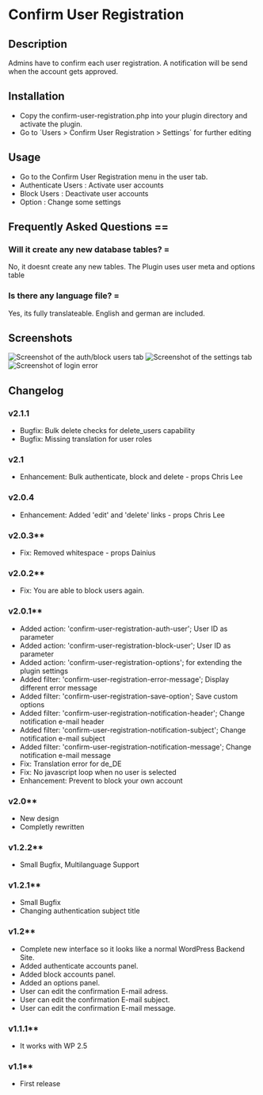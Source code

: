 # Confirm User Registration

## Description

Admins have to confirm each user registration.
A notification will be send when the account gets approved.

## Installation

* Copy the confirm-user-registration.php into your plugin directory and activate the plugin.
* Go to ´Users > Confirm User Registration > Settings´ for further editing

## Usage

* Go to the Confirm User Registration menu in the user tab.
* Authenticate Users : Activate user accounts
* Block Users : Deactivate user accounts
* Option : Change some settings

## Frequently Asked Questions ==

### Will it create any new database tables? =

No, it doesnt create any new tables. The Plugin uses user meta and options table

### Is there any language file? =

Yes, its fully translateable.
English and german are included.

## Screenshots

![Screenshot of the auth/block users tab](https://raw.github.com/Horttcore/confirm-user-registration/master/screenshot-1.png)
![Screenshot of the settings tab](https://raw.github.com/Horttcore/confirm-user-registration/master/screenshot-2.png)
![Screenshot of login error](https://raw.github.com/Horttcore/confirm-user-registration/master/screenshot-3.png)

## Changelog

### v2.1.1

* Bugfix: Bulk delete checks for delete_users capability
* Bugfix: Missing translation for user roles

### v2.1

* Enhancement: Bulk authenticate, block and delete - props Chris Lee

### v2.0.4

* Enhancement: Added 'edit' and 'delete' links - props Chris Lee

### v2.0.3**

* Fix: Removed whitespace - props Dainius

### v2.0.2**

* Fix: You are able to block users again.

### v2.0.1**

* Added action: 'confirm-user-registration-auth-user'; User ID as parameter
* Added action: 'confirm-user-registration-block-user'; User ID as parameter
* Added action: 'confirm-user-registration-options'; for extending the plugin settings
* Added filter: 'confirm-user-registration-error-message'; Display different error message
* Added filter: 'confirm-user-registration-save-option'; Save custom options
* Added filter: 'confirm-user-registration-notification-header'; Change notification e-mail header
* Added filter: 'confirm-user-registration-notification-subject'; Change notification e-mail subject
* Added filter: 'confirm-user-registration-notification-message'; Change notification e-mail message
* Fix: Translation error for de_DE
* Fix: No javascript loop when no user is selected
* Enhancement: Prevent to block your own account

### v2.0**

* New design
* Completly rewritten

### v1.2.2**

* Small Bugfix, Multilanguage Support

### v1.2.1**

* Small Bugfix
* Changing authentication subject title

### v1.2**

* Complete new interface so it looks like a normal WordPress Backend Site.
* Added authenticate accounts panel.
* Added block accounts panel.
* Added an options panel.
* User can edit the confirmation E-mail adress.
* User can edit the confirmation E-mail subject.
* User can edit the confirmation E-mail message.

### v1.1.1**

* It works with WP 2.5

### v1.1**

* First release